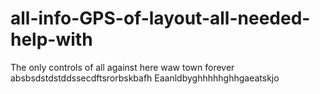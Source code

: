 # all-info-GPS-of-layout-all-needed-help-with
The only controls of all against here waw town forever absbsdstdstddssecdftsrorbskbafh
Eaanldbyghhhhhghhgaeatskjo

